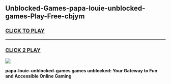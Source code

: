
## Unblocked-Games-papa-louie-unblocked-games-Play-Free-cbjym
<h3>
<a href="https://premium76.site?title=papa-louie-unblocked-games&ref=18A">CLICK TO PLAY</a></h3>
<hr>

<h3>
<a href="https://premium76.site?title=papa-louie-unblocked-games&ref=18A">CLICK 2 PLAY</a>
  
</h3>

<a href="https://premium76.site?title=papa-louie-unblocked-games&ref=18A"><img src="https://clearcache.store/games.png"></a>


**papa-louie-unblocked-games games unblocked: Your Gateway to Fun and Accessible Online Gaming**
